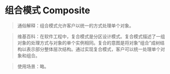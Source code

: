 # 组合模式 Composite

> 通俗解释：组合模式允许客户以统一的方式处理单个对象。

> 维基百科：在软件工程中，复合模式是分区设计模式。复合模式描述了一组对象的处理方式与对象的单个实例相同。复合的意图是将对象“组合”成树结构以表示部分整体层次结构。通过实现复合模式，客户可以统一处理单个对象和组合。

> 使用场景：略。
